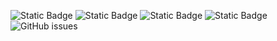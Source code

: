 ![Static Badge](https://img.shields.io/badge/blacklists-60-000000) ![Static Badge](https://img.shields.io/badge/blacklisted-2742632-cc0000) ![Static Badge](https://img.shields.io/badge/whitelisted-2242-00CC00) ![Static Badge](https://img.shields.io/badge/streaming_blacklist-28106-000000) ![GitHub issues](https://img.shields.io/github/issues/fabriziosalmi/blacklists)
